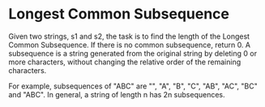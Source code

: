 # Longest Common Subsequence

Given two strings, s1 and s2, the task is to find the length of the Longest Common Subsequence. If there is no common subsequence, return 0. A subsequence is a string generated from the original string by deleting 0 or more characters, without changing the relative order of the remaining characters.

For example, subsequences of "ABC" are "", "A", "B", "C", "AB", "AC", "BC" and "ABC". In general, a string of length n has 2n subsequences.

